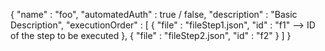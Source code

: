 {
    "name" : "foo",
    "automatedAuth" : true / false,
    "description" : "Basic Description",
    "executionOrder" : [
        {
            "file" : "fileStep1.json",
            "id" : "f1" --> ID of the step to be executed
        },
        {
            "file" : "fileStep2.json",
            "id" : "f2"
        }
    ]
}